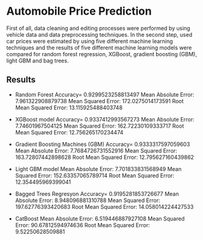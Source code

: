 # Automobile Price Prediction
First of all, data cleaning and editing processes were performed by using vehicle data and data preprocessing techniques. In the second step, used car prices were estimated by using five different machine learning techniques and the results of five different machine learning models were compared for random forest regression, XGBoost, gradient boosting (GBM), light GBM and bag trees.
## Results
- Random Forest
Accuracy= 0.9299523258813497
Mean Absolute Error: 7.961322908879738
Mean Squared Error: 172.0275014173591
Root Mean Squared Error: 13.115925488403748
- XGBoost model
Accuracy= 0.9337412993567273
Mean Absolute Error: 7.74601967504125
Mean Squared Error: 162.72230109333717
Root Mean Squared Error: 12.756265170234474
- Gradient Boosting Machines (GBM)
Accuracy= 0.9333317597059603
Mean Absolute Error: 7.7684726731552916
Mean Squared Error: 163.72807442898628
Root Mean Squared Error: 12.795627160439862
- Light GBM model
Mean Absolute Error: 7.701833831568949
Mean Squared Error: 152.63357065789714
Root Mean Squared Error: 12.354495969399041

- Bagged Trees Regresyon
Accuracy= 0.9195281853726677
Mean Absolute Error: 8.948096881310788
Mean Squared Error: 197.62776393420683
Root Mean Squared Error: 14.058014224427533

- CatBoost
Mean Absolute Error: 6.519446887927108
Mean Squared Error: 90.67812594974636
Root Mean Squared Error: 9.52250628509881
